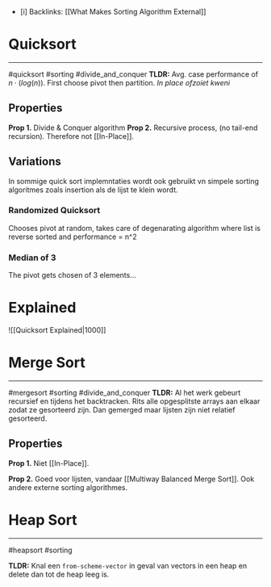 - [i] Backlinks: [[What Makes Sorting Algorithm External]]

# Quicksort 
---
#quicksort #sorting #divide_and_conquer
**TLDR:**
    Avg. case performance of $n\cdot (log(n))$.
    First choose pivot then partition.
    *In place ofzoiet kweni*
## Properties
**Prop 1.**
    Divide & Conquer algorithm
**Prop 2.** 
    Recursive process, (no tail-end recursion).
    Therefore not [[In-Place]].

## Variations
In sommige quick sort implemntaties wordt ook gebruikt vn simpele sorting algoritmes zoals insertion als de lijst te klein wordt.
### Randomized Quicksort
Chooses pivot at random, takes care of degenarating algorithm where list is reverse sorted and performance = n^2

### Median of 3
The pivot gets chosen of 3 elements...

# Explained 

![[Quicksort Explained|1000]]


# Merge Sort
---
#mergesort #sorting #divide_and_conquer
**TLDR:** 
    Al het werk gebeurt recursief en tijdens het backtracken. 
    Rits alle opgesplitste arrays aan elkaar zodat ze gesorteerd zijn.
    Dan gemerged maar lijsten zijn niet relatief gesorteerd.

## Properties
**Prop 1.**
    Niet [[In-Place]].

**Prop 2.**
    Goed voor lijsten, vandaar [[Multiway Balanced Merge Sort]].
    Ook andere externe sorting algorithmes.


# Heap Sort
---
#heapsort #sorting 

**TLDR:** 
    Knal een `from-scheme-vector` in geval van vectors in een heap en delete dan tot de heap leeg is.

